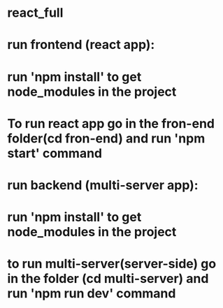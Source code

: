 # react_full

# run frontend (react app):
# run 'npm install' to get node_modules in the project
# To run react app go in the fron-end folder(cd fron-end) and run 'npm start' command

# run  backend (multi-server app):
# run 'npm install' to get node_modules in the project
# to run multi-server(server-side) go in the folder (cd multi-server) and run 'npm run dev' command


